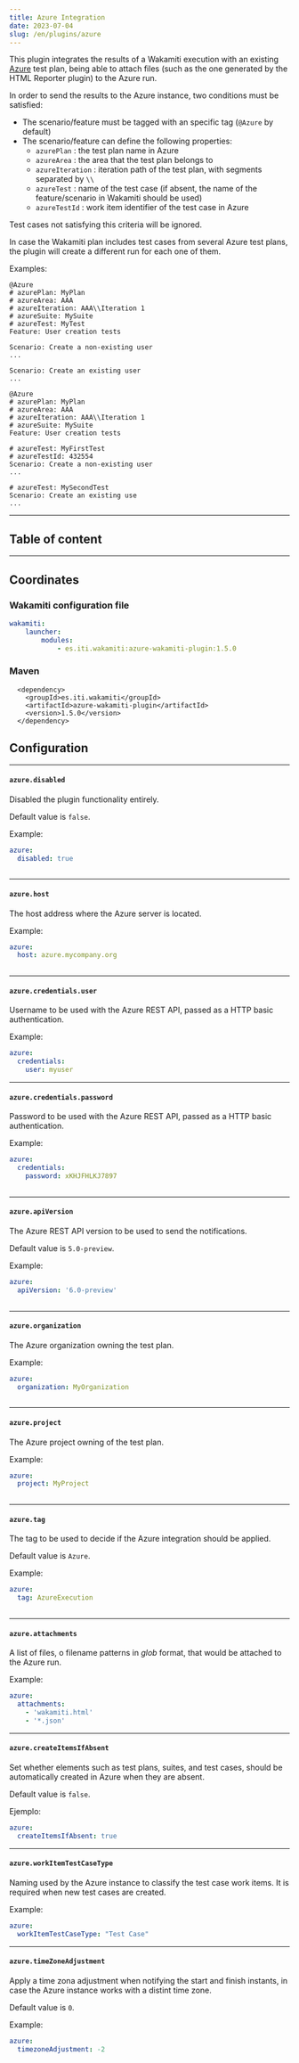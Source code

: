 ```yaml
---
title: Azure Integration
date: 2023-07-04
slug: /en/plugins/azure
---
```


This plugin integrates the results of a Wakamiti execution with an existing
[Azure](https://azure.microsoft.com/) test plan, being able to attach files (such as the
one generated by the HTML Reporter plugin) to the Azure run.

In order to send the results to the Azure instance, two conditions must be satisfied:

- The scenario/feature must be tagged with an specific tag (`@Azure` by default)
- The scenario/feature can define the following properties:
    - `azurePlan` : the test plan name in Azure
    - `azureArea` : the area that the test plan belongs to
    - `azureIteration` : iteration path of the test plan, with segments separated by `\\`
    - `azureTest` : name of the test case (if absent, the name of the feature/scenario in Wakamiti should be used)
    - `azureTestId` : work item identifier of the test case in Azure

Test cases not satisfying this criteria will be ignored.

In case the Wakamiti plan includes test cases from several Azure test plans, the plugin will create
a different run for each one of them.



Examples:

```gherkin
@Azure
# azurePlan: MyPlan
# azureArea: AAA
# azureIteration: AAA\\Iteration 1
# azureSuite: MySuite
# azureTest: MyTest
Feature: User creation tests

Scenario: Create a non-existing user
...

Scenario: Create an existing user
...
```

```gherkin
@Azure
# azurePlan: MyPlan
# azureArea: AAA
# azureIteration: AAA\\Iteration 1
# azureSuite: MySuite
Feature: User creation tests

# azureTest: MyFirstTest
# azureTestId: 432554 
Scenario: Create a non-existing user
...

# azureTest: MySecondTest
Scenario: Create an existing use
...
```


---
## Table of content

---

Coordinates
----------------------------------------------------------------------------------------------------

### Wakamiti configuration file

```yaml
wakamiti:
    launcher:
        modules:
            - es.iti.wakamiti:azure-wakamiti-plugin:1.5.0
```

### Maven

```
  <dependency>
    <groupId>es.iti.wakamiti</groupId>
    <artifactId>azure-wakamiti-plugin</artifactId>
    <version>1.5.0</version>
  </dependency>
```


## Configuration


---
####  `azure.disabled`
Disabled the plugin functionality entirely.

Default value is `false`.

Example:

```yaml
azure:
  disabled: true
  
```


---
####  `azure.host`
The host address where the Azure server is located.

Example:

```yaml
azure:
  host: azure.mycompany.org
  
```

---
####  `azure.credentials.user`
Username to be used with the Azure REST API, passed as a HTTP basic authentication.

Example:

```yaml
azure:
  credentials:
    user: myuser

```


---
####  `azure.credentials.password`
Password to be used with the Azure REST API, passed as a HTTP basic authentication.

Example:

```yaml
azure:
  credentials:
    password: xKHJFHLKJ7897
  
```


---
####  `azure.apiVersion`
The Azure REST API version to be used to send the notifications.

Default value is `5.0-preview`.

Example:

```yaml
azure:
  apiVersion: '6.0-preview'
  
```


---
####  `azure.organization`
The Azure organization owning the test plan.

Example:

```yaml
azure:
  organization: MyOrganization
  
```


---
####  `azure.project`
The Azure project owning of the test plan.

Example:

```yaml
azure:
  project: MyProject
  
```


---
####  `azure.tag`
The tag to be used to decide if the Azure integration should be applied.

Default value is `Azure`.

Example:

```yaml
azure:
  tag: AzureExecution
  
```



---
####  `azure.attachments`
A list of files, o filename patterns in _glob_ format, that would be attached to the Azure run.


Example:

```yaml
azure:
  attachments:
    - 'wakamiti.html'
    - '*.json'  
```





---
####  `azure.createItemsIfAbsent`
Set whether elements such as test plans, suites, and test cases, should be automatically created
in Azure when they are absent.

Default value is `false`.

Ejemplo:

```yaml
azure:
  createItemsIfAbsent: true
```



---
####  `azure.workItemTestCaseType`
Naming used by the Azure instance to classify the test case work items. It is required when
new test cases are created.


Example:

```yaml
azure:
  workItemTestCaseType: "Test Case"
```



---
####  `azure.timeZoneAdjustment`
Apply a time zona adjustment when notifying the start and finish instants, in case the Azure
instance works with a distint time zone.

Default value is `0`.

Example:

```yaml
azure:
  timezoneAdjustment: -2
```


